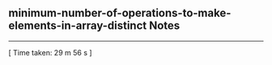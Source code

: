 <h2>minimum-number-of-operations-to-make-elements-in-array-distinct Notes</h2><hr>[ Time taken: 29 m 56 s ]